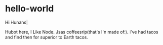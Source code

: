 # hello-world
Hi Hunans|


Hubot here, I Like Node. Jsas coffeesrip(that's I'n made of:).
I've had tacos and find then for superior to Earth tacos.
